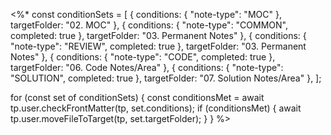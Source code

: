 <%*
const conditionSets = [
    { conditions: { "note-type": "MOC" }, targetFolder: "02. MOC" },
    { conditions: { "note-type": "COMMON", completed: true }, targetFolder: "03. Permanent Notes" },
    { conditions: { "note-type": "REVIEW", completed: true }, targetFolder: "03. Permanent Notes" },
    { conditions: { "note-type": "CODE", completed: true }, targetFolder: "06. Code Notes/Area" },
    { conditions: { "note-type": "SOLUTION", completed: true }, targetFolder: "07. Solution Notes/Area" },
];

for (const set of conditionSets) {
    const conditionsMet = await tp.user.checkFrontMatter(tp, set.conditions);
    if (conditionsMet) {
        await tp.user.moveFileToTarget(tp, set.targetFolder);
    }
}
%>